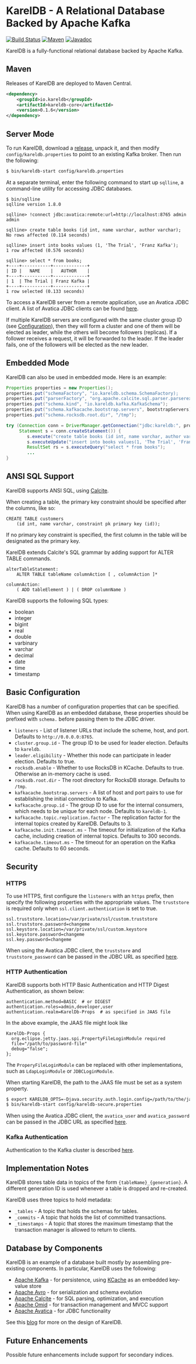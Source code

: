 # KarelDB - A Relational Database Backed by Apache Kafka

[![Build Status][travis-shield]][travis-link]
[![Maven][maven-shield]][maven-link]
[![Javadoc][javadoc-shield]][javadoc-link]

[travis-shield]: https://travis-ci.org/rayokota/kareldb.svg?branch=master
[travis-link]: https://travis-ci.org/rayokota/kareldb
[maven-shield]: https://img.shields.io/maven-central/v/io.kareldb/kareldb-core.svg
[maven-link]: https://search.maven.org/#search%7Cga%7C1%7Cio.kareldb
[javadoc-shield]: https://javadoc.io/badge/io.kareldb/kareldb-core.svg?color=blue
[javadoc-link]: https://javadoc.io/doc/io.kareldb/kareldb-core

KarelDB is a fully-functional relational database backed by Apache Kafka.

## Maven

Releases of KarelDB are deployed to Maven Central.

```xml
<dependency>
    <groupId>io.kareldb</groupId>
    <artifactId>kareldb-core</artifactId>
    <version>0.1.6</version>
</dependency>
```

## Server Mode

To run KarelDB, download a [release](https://github.com/rayokota/kareldb/releases), unpack it, and then modify `config/kareldb.properties` to point to an existing Kafka broker.  Then run the following:

```bash
$ bin/kareldb-start config/kareldb.properties
```

At a separate terminal, enter the following command to start up `sqlline`, a command-line utility for accessing JDBC databases.

```
$ bin/sqlline
sqlline version 1.8.0

sqlline> !connect jdbc:avatica:remote:url=http://localhost:8765 admin admin

sqlline> create table books (id int, name varchar, author varchar);
No rows affected (0.114 seconds)

sqlline> insert into books values (1, 'The Trial', 'Franz Kafka');
1 row affected (0.576 seconds)

sqlline> select * from books;
+----+-----------+-------------+
| ID |   NAME    |   AUTHOR    |
+----+-----------+-------------+
| 1  | The Trial | Franz Kafka |
+----+-----------+-------------+
1 row selected (0.133 seconds)
```

To access a KarelDB server from a remote application, use an Avatica JDBC client.  A list of Avatica JDBC clients can be found [here](https://calcite.apache.org/avatica/docs/).

If multiple KarelDB servers are configured with the same cluster group ID (see [Configuration](#configuration)), then they will form a cluster and one of them will be elected as leader, while the others will become followers (replicas).  If a follower receives a request, it will be forwarded to the leader.  If the leader fails, one of the followers will be elected as the new leader.

## Embedded Mode

KarelDB can also be used in embedded mode.  Here is an example:

```java
Properties properties = new Properties();
properties.put("schemaFactory", "io.kareldb.schema.SchemaFactory);
properties.put("parserFactory", "org.apache.calcite.sql.parser.parserextension.ExtensionSqlParserImpl#FACTORY");
properties.put("schema.kind", "io.kareldb.kafka.KafkaSchema");
properties.put("schema.kafkacache.bootstrap.servers", bootstrapServers);
properties.put("schema.rocksdb.root.dir", "/tmp");

try (Connection conn = DriverManager.getConnection("jdbc:kareldb:", properties);
     Statement s = conn.createStatement()) {
        s.execute("create table books (id int, name varchar, author varchar)");
        s.executeUpdate("insert into books values(1, 'The Trial', 'Franz Kafka')");
        ResultSet rs = s.executeQuery("select * from books");
        ...
}
```

## ANSI SQL Support

KarelDB supports ANSI SQL, using [Calcite](https://calcite.apache.org/docs/reference.html).  

When creating a table, the primary key constraint should be specified after the columns, like so:

```
CREATE TABLE customers 
    (id int, name varchar, constraint pk primary key (id));
```

If no primary key constraint is specified, the first column in the table will be designated as the primary key.

KarelDB extends Calcite's SQL grammar by adding support for ALTER TABLE commands.

```
alterTableStatement:
    ALTER TABLE tableName columnAction [ , columnAction ]*
    
columnAction:
    ( ADD tableElement ) | ( DROP columnName )
```

KarelDB supports the following SQL types:

- boolean
- integer
- bigint
- real
- double
- varbinary
- varchar
- decimal
- date
- time
- timestamp

## Basic Configuration

KarelDB has a number of configuration properties that can be specified.  When using KarelDB as an embedded database, these properties should be prefixed with `schema.` before passing them to the JDBC driver.

- `listeners` - List of listener URLs that include the scheme, host, and port.  Defaults to `http://0.0.0.0:8765`.  
- `cluster.group.id` - The group ID to be used for leader election.  Defaults to `kareldb`.
- `leader.eligibility` - Whether this node can participate in leader election.  Defaults to true.
- `rocksdb.enable` - Whether to use RocksDB in KCache.  Defaults to true.  Otherwise an in-memory cache is used.
- `rocksdb.root.dir` - The root directory for RocksDB storage.  Defaults to `/tmp`.
- `kafkacache.bootstrap.servers` - A list of host and port pairs to use for establishing the initial connection to Kafka.
- `kafkacache.group.id` - The group ID to use for the internal consumers, which needs to be unique for each node.  Defaults to `kareldb-1`.
- `kafkacache.topic.replication.factor` - The replication factor for the internal topics created by KarelDB.  Defaults to 3.
- `kafkacache.init.timeout.ms` - The timeout for initialization of the Kafka cache, including creation of internal topics.  Defaults to 300 seconds.
- `kafkacache.timeout.ms` - The timeout for an operation on the Kafka cache.  Defaults to 60 seconds.

## Security

### HTTPS

To use HTTPS, first configure the `listeners` with an `https` prefix, then specify the following properties with the appropriate values.  The `truststore` is required only when `ssl.client.authentication` is set to true.

```
ssl.truststore.location=/var/private/ssl/custom.truststore
ssl.truststore.password=changeme
ssl.keystore.location=/var/private/ssl/custom.keystore
ssl.keystore.password=changeme
ssl.key.password=changeme
```

When using the Avatica JDBC client, the `truststore` and `truststore_password` can be passed in the JDBC URL as specified [here](https://calcite.apache.org/avatica/docs/client_reference.html#truststore).

### HTTP Authentication

KarelDB supports both HTTP Basic Authentication and HTTP Digest Authentication, as shown below:

```
authentication.method=BASIC  # or DIGEST
authentication.roles=admin,developer,user
authentication.realm=KarelDb-Props  # as specified in JAAS file
```

In the above example, the JAAS file might look like

```
KarelDb-Props {
  org.eclipse.jetty.jaas.spi.PropertyFileLoginModule required
  file="/path/to/password-file"
  debug="false";
};
```

The `ProperyFileLoginModule` can be replaced with other implementations, such as `LdapLoginModule` or `JDBCLoginModule`.

When starting KarelDB, the path to the JAAS file must be set as a system property.

```bash
$ export KARELDB_OPTS=-Djava.security.auth.login.config=/path/to/the/jaas_config.file
$ bin/kareldb-start config/kareldb-secure.properties
```

When using the Avatica JDBC client, the `avatica_user` and `avatica_password` can be passed in the JDBC URL as specified [here](https://calcite.apache.org/avatica/docs/client_reference.html#avatica-user).

### Kafka Authentication

Authentication to the Kafka cluster is described [here](https://github.com/rayokota/kcache#security).
 
## Implementation Notes

KarelDB stores table data in topics of the form `{tableName}_{generation}`.  A different generation ID is used whenever a table is dropped and re-created.

KarelDB uses three topics to hold metadata:

- `_tables` - A topic that holds the schemas for tables.
- `_commits` - A topic that holds the list of committed transactions.
- `_timestamps` - A topic that stores the maximum timestamp that the transaction manager is allowed to return to clients.

## Database by Components

KarelDB is an example of a database built mostly by assembling pre-existing components.  In particular, KarelDB uses the following:

- [Apache Kafka](https://kafka.apache.org) - for persistence, using [KCache](https://github.com/rayokota/kcache) as an embedded key-value store
- [Apache Avro](https://avro.apache.org) - for serialization and schema evolution
- [Apache Calcite](https://calcite.apache.org) - for SQL parsing, optimization, and execution
- [Apache Omid](https://omid.incubator.apache.org) - for transaction management and MVCC support
- [Apache Avatica](https://calcite.apache.org/avatica/) - for JDBC functionality

See this [blog](https://yokota.blog/2019/09/23/building-a-relational-database-using-kafka) for more on the design of KarelDB.

## Future Enhancements 

Possible future enhancements include support for secondary indices.
